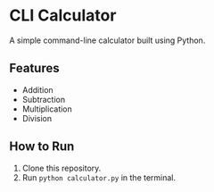 # CLI Calculator
A simple command-line calculator built using Python.

## Features
- Addition
- Subtraction
- Multiplication
- Division

## How to Run
1. Clone this repository.
2. Run `python calculator.py` in the terminal.
